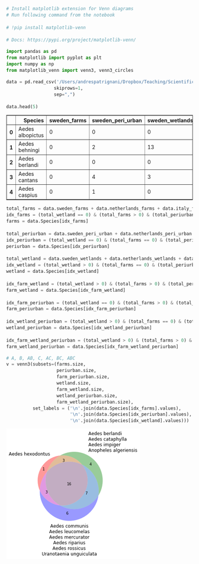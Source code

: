 ```python
# Install matplotlib extension for Venn diagrams
# Run following command from the notebook

# !pip install matplotlib-venn

# Docs: https://pypi.org/project/matplotlib-venn/
```


```python
import pandas as pd
from matplotlib import pyplot as plt
import numpy as np
from matplotlib_venn import venn3, venn3_circles
```


```python
data = pd.read_csv('/Users/andrespatrignani/Dropbox/Teaching/Scientific programming/introcoding-spring-2019/Datasets/mosquito_abundance.csv',
                  skiprows=1,
                  sep=",")

data.head(5)
```




<div>
<style scoped>
    .dataframe tbody tr th:only-of-type {
        vertical-align: middle;
    }

    .dataframe tbody tr th {
        vertical-align: top;
    }

    .dataframe thead th {
        text-align: right;
    }
</style>
<table border="1" class="dataframe">
  <thead>
    <tr style="text-align: right;">
      <th></th>
      <th>Species</th>
      <th>sweden_farms</th>
      <th>sweden_peri_urban</th>
      <th>sweden_wetlands</th>
      <th>netherlands_farms</th>
      <th>netherlands_peri_urban</th>
      <th>netherlands_wetlands</th>
      <th>italy_farms</th>
      <th>italy_peri_urban</th>
      <th>italy_wetlands</th>
    </tr>
  </thead>
  <tbody>
    <tr>
      <th>0</th>
      <td>Aedes albopictus</td>
      <td>0</td>
      <td>0</td>
      <td>0</td>
      <td>0</td>
      <td>0</td>
      <td>0</td>
      <td>37</td>
      <td>272</td>
      <td>4</td>
    </tr>
    <tr>
      <th>1</th>
      <td>Aedes behningi</td>
      <td>0</td>
      <td>2</td>
      <td>13</td>
      <td>0</td>
      <td>0</td>
      <td>0</td>
      <td>0</td>
      <td>0</td>
      <td>1</td>
    </tr>
    <tr>
      <th>2</th>
      <td>Aedes berlandi</td>
      <td>0</td>
      <td>0</td>
      <td>0</td>
      <td>0</td>
      <td>0</td>
      <td>0</td>
      <td>0</td>
      <td>1</td>
      <td>0</td>
    </tr>
    <tr>
      <th>3</th>
      <td>Aedes cantans</td>
      <td>0</td>
      <td>4</td>
      <td>3</td>
      <td>0</td>
      <td>0</td>
      <td>0</td>
      <td>0</td>
      <td>0</td>
      <td>0</td>
    </tr>
    <tr>
      <th>4</th>
      <td>Aedes caspius</td>
      <td>0</td>
      <td>1</td>
      <td>0</td>
      <td>0</td>
      <td>0</td>
      <td>0</td>
      <td>5</td>
      <td>9</td>
      <td>1664</td>
    </tr>
  </tbody>
</table>
</div>




```python
total_farms = data.sweden_farms + data.netherlands_farms + data.italy_farms
idx_farms = (total_wetland == 0) & (total_farms > 0) & (total_periurban == 0)
farms = data.Species[idx_farms]

total_periurban = data.sweden_peri_urban + data.netherlands_peri_urban + data.italy_peri_urban
idx_periurban = (total_wetland == 0) & (total_farms == 0) & (total_periurban > 0)
periurban = data.Species[idx_periurban]

total_wetland = data.sweden_wetlands + data.netherlands_wetlands + data.italy_wetlands
idx_wetland = (total_wetland > 0) & (total_farms == 0) & (total_periurban == 0)
wetland = data.Species[idx_wetland]

idx_farm_wetland = (total_wetland > 0) & (total_farms > 0) & (total_periurban == 0)
farm_wetland = data.Species[idx_farm_wetland]

idx_farm_periurban = (total_wetland == 0) & (total_farms > 0) & (total_periurban > 0)
farm_periurban = data.Species[idx_farm_periurban]

idx_wetland_periurban = (total_wetland > 0) & (total_farms == 0) & (total_periurban > 0)
wetland_periurban = data.Species[idx_wetland_periurban]

idx_farm_wetland_periurban = (total_wetland > 0) & (total_farms > 0) & (total_periurban > 0)
farm_wetland_periurban = data.Species[idx_farm_wetland_periurban]

```


```python
# A, B, AB, C, AC, BC, ABC
v = venn3(subsets=(farms.size, 
                   periurban.size,
                   farm_periurban.size,
                   wetland.size,
                   farm_wetland.size,
                   wetland_periurban.size,
                   farm_wetland_periurban.size), 
          set_labels = ('\n'.join(data.Species[idx_farms].values), 
                        '\n'.join(data.Species[idx_periurban].values), 
                        '\n'.join(data.Species[idx_wetland].values)))
```


![png](venn_diagrams_files/venn_diagrams_4_0.png)


